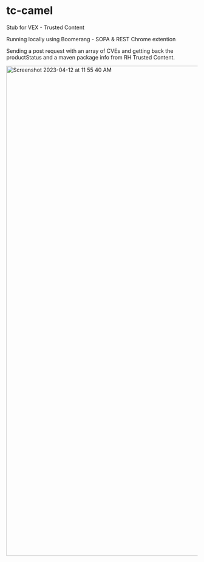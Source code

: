 # tc-camel
Stub for VEX - Trusted Content

Running locally using Boomerang - SOPA & REST Chrome extention

Sending a post request with an array of CVEs and getting back the productStatus and a maven package info from RH Trusted Content. 

<img width="1292" alt="Screenshot 2023-04-12 at 11 55 40 AM" src="https://user-images.githubusercontent.com/94576904/231572635-4027ba89-d453-439d-b386-c57104eb8bda.png">
